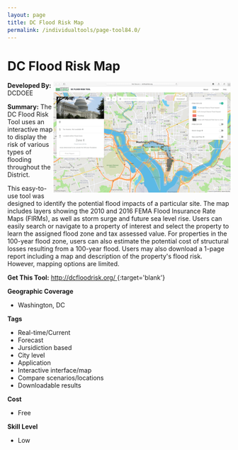 ```yaml
---
layout: page
title: DC Flood Risk Map
permalink: /individualtools/page-tool84.0/
---
```

# DC Flood Risk Map

<img src="/images/scaled_250_400/TOOLID_84.0_ScreenCapture-1.png" style="max-height:250px;max-width:400;" align="right"/>

**Developed By:** DCDOEE

**Summary:** The DC Flood Risk Tool uses an interactive map to display the risk of various types of flooding throughout the District. 

This easy-to-use tool was designed to identify the potential flood impacts of a particular site. The map includes layers showing the 2010 and 2016 FEMA Flood Insurance Rate Maps (FIRMs), as well as storm surge and future sea level rise. Users can easily search or navigate to a property of interest and select the property to learn the assigned flood zone and tax assessed value. For properties in the 100-year flood zone, users can also estimate the potential cost of structural losses resulting from a 100-year flood. Users may also download a 1-page report including a map and description of the property's flood risk. However, mapping options are limited. 



**Get This Tool:** [http://dcfloodrisk.org/
](http://dcfloodrisk.org/
){:target='blank'}

**Geographic Coverage**

* Washington, DC

**Tags**

*  Real-time/Current
*  Forecast
*  Jursidiction based
*  City level
*  Application
*  Interactive interface/map
*  Compare scenarios/locations
*  Downloadable results

**Cost**

* Free

**Skill Level**

* Low

